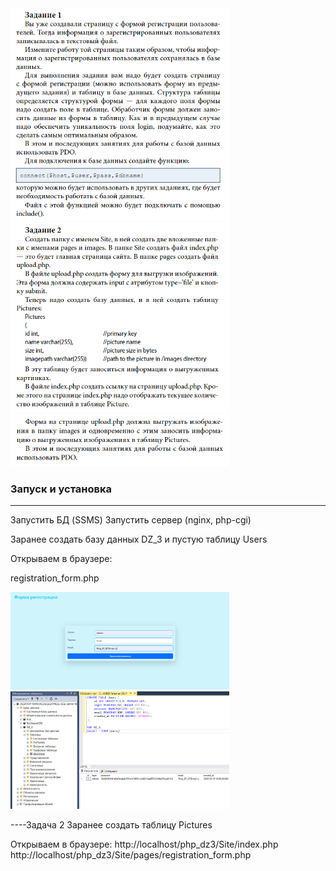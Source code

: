 <img src="img/Screenshot_3.png" alt="скриншот" width="350">
<img src="img/Screenshot_4.png" alt="скриншот" width="350">
<img src="img/Screenshot_5.png" alt="скриншот" width="350">

### Запуск и установка 
---
Запустить БД (SSMS)
Запустить сервер (nginx, php-cgi)

Заранее создать базу данных DZ_3 и пустую таблицу Users

Открываем в браузере:

registration_form.php

<img src="img/Screenshot_1.png" alt="скриншот" width="350">
<img src="img/Screenshot_2.png" alt="скриншот" width="350">

----Задача 2
Заранее создать таблицу Pictures

Открываем в браузере:
http://localhost/php_dz3/Site/index.php
http://localhost/php_dz3/Site/pages/registration_form.php